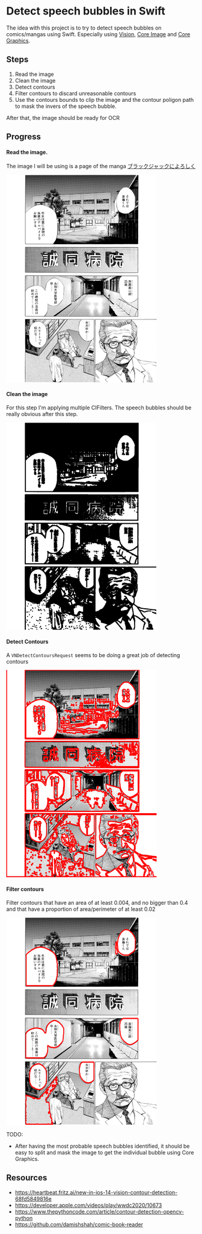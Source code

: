 # Detect speech bubbles in Swift
The idea with this project is to try to detect speech bubbles on comics/mangas using Swift. Especially using [Vision](https://developer.apple.com/documentation/vision), [Core Image](https://developer.apple.com/documentation/coreimage) and [Core Graphics](https://developer.apple.com/documentation/coregraphics).

## Steps
1. Read the image
2. Clean the image
3. Detect contours
4. Filter contours to discard unreasonable contours
5. Use the contours bounds to clip the image and the contour poligon path to mask the invers of the speech bubble.

After that, the image should be ready for OCR

## Progress
#### Read the image.
The image I will be using is a page of the manga [ブラックジャックによろしく](https://densho810.com/free/)

<img src="/images/image1.jpg" width="400">

#### Clean the image
For this step I'm applying multiple CIFilters. The speech bubbles should be really obvious after this step.

<img src="/images/image2.png" width="400">

#### Detect Contours
A `VNDetectContoursRequest` seems to be doing a great job of detecting contours

<img src="/images/image3.jpg" width="400">

#### Filter contours
Filter contours that have an area of at least 0.004, and no bigger than 0.4 and that have a proportion of area/perimeter of at least 0.02

<img src="/images/image4.jpg" width="400">

TODO:
* After having the most probable speech bubbles identified, it should be easy to split and mask the image to get the individual bubble using Core Graphics.


## Resources
* https://heartbeat.fritz.ai/new-in-ios-14-vision-contour-detection-68fd5849816e
* https://developer.apple.com/videos/play/wwdc2020/10673
* https://www.thepythoncode.com/article/contour-detection-opencv-python
* https://github.com/damishshah/comic-book-reader
